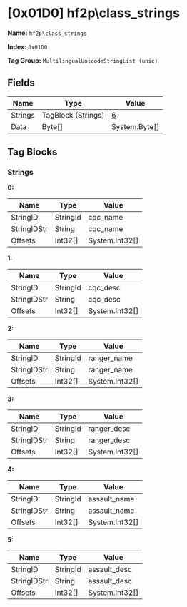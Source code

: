 # [0x01D0] hf2p\class_strings

**Name:** ```hf2p\class_strings```

**Index:** ```0x01D0```

**Tag Group:** ```MultilingualUnicodeStringList (unic)```

## Fields

Name	| Type	| Value
---	|---	|---	|
Strings	|TagBlock (Strings)	|[6](#strings)
Data	|Byte[]	|System.Byte[]


## Tag Blocks

### Strings

**0:**

Name	| Type	| Value
---	|---	|---	|
StringID	|StringId	|cqc_name
StringIDStr	|String	|cqc_name
Offsets	|Int32[]	|System.Int32[]


**1:**

Name	| Type	| Value
---	|---	|---	|
StringID	|StringId	|cqc_desc
StringIDStr	|String	|cqc_desc
Offsets	|Int32[]	|System.Int32[]


**2:**

Name	| Type	| Value
---	|---	|---	|
StringID	|StringId	|ranger_name
StringIDStr	|String	|ranger_name
Offsets	|Int32[]	|System.Int32[]


**3:**

Name	| Type	| Value
---	|---	|---	|
StringID	|StringId	|ranger_desc
StringIDStr	|String	|ranger_desc
Offsets	|Int32[]	|System.Int32[]


**4:**

Name	| Type	| Value
---	|---	|---	|
StringID	|StringId	|assault_name
StringIDStr	|String	|assault_name
Offsets	|Int32[]	|System.Int32[]


**5:**

Name	| Type	| Value
---	|---	|---	|
StringID	|StringId	|assault_desc
StringIDStr	|String	|assault_desc
Offsets	|Int32[]	|System.Int32[]


